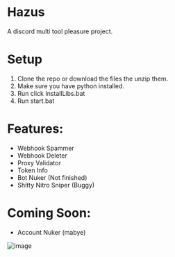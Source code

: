 # Hazus
A discord multi tool pleasure project.

# Setup
1) Clone the repo or download the files the unzip them.
2) Make sure you have python installed.
3) Run click InstallLibs.bat
4) Run start.bat

# Features:
- Webhook Spammer
- Webhook Deleter
- Proxy Validator
- Token Info
- Bot Nuker (Not finished)
- Shitty Nitro Sniper (Buggy)

# Coming Soon:
- Account Nuker (mabye)

![image](https://github.com/FlashGriefs/Hazus/assets/140736136/4c236d3d-fce6-4848-9831-f95a20c169ab)

